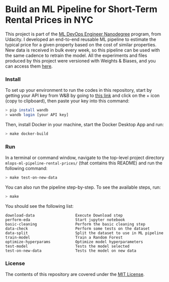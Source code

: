 Build an ML Pipeline for Short-Term Rental Prices in NYC
================


This project is part of the [ML DevOps Engineer Nanodegree](https://www.udacity.com/course/machine-learning-dev-ops-engineer-nanodegree--nd0821)
 program, from Udacity. I developed an end-to-end reusable ML pipeline to
 estimate the typical price for a given property based on the cost of similar
 properties. New data is received in bulk every week, so this pipeline can be
 used with the same cadence to retrain the model. All the experiments and files
 produced by this project were versioned with Weights & Biases, and you can
 access them [here](https://wandb.ai/ucaiado/nyc_airbnb).


### Install
To set up your environment to run the codes in this repository, start by getting
 your API key from W&B by going to [this link](https://wandb.ai/authorize) and
 click on the + icon (copy to clipboard), then paste your key into this command:

```bash
> pip install wandb
> wandb login [your API key]
```

Then, install Docker in your machine, start the Docker Desktop App and run:

```bash
> make docker-build
```


### Run
In a terminal or command window, navigate to the top-level project directory
 `mlops-ml-pipeline-rental-prices/` (that contains this README) and run the
 following command:

```bash
> make test-on-new-data
```

You can also run the pipeline step-by-step. To see the available steps, run:

```bash
> make
```
 You should see the following list:

 ```
download-data                  Execute Download step
perform-eda                    Start jupyter notebook
basic-cleaning                 Perform the basic cleaning step
data-check                     Perform some tests on the dataset
data-split                     Split the dataset to use in ML pipeline
train-model                    Train a Random Forest
optimize-hyperparams           Optimize model hyperparameters
test-model                     Tests the model selected
test-on-new-data               Tests the model on new data
 ```

### License
The contents of this repository are covered under the [MIT License](LICENSE).